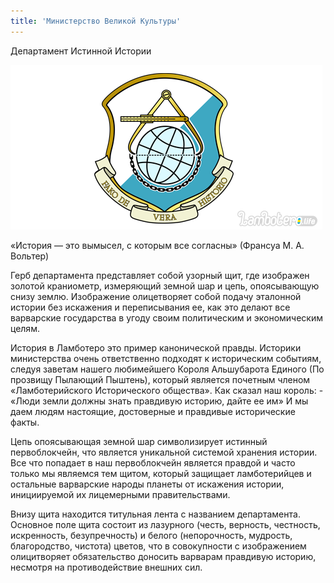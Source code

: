 ```yaml
---
title: 'Министерство Великой Культуры'
---
```


Департамент Истинной Истории

![](History%20dep%202.png)

«История — это вымысел, с которым все согласны» (Франсуа М. А. Вольтер)

Герб департамента представляет собой узорный щит, где изображен золотой краниометр, измеряющий земной шар и цепь, опоясывающую снизу землю. Изображение олицетворяет собой подачу эталонной истории без искажения и переписывания ее, как это делают все варварские государства в угоду своим политическим и экономическим целям.

История в Ламботеро это пример канонической правды. Историки министерства очень ответственно подходят к историческим событиям, следуя заветам нашего любимейшего Короля Альшубарота Единого (По прозвищу Пылающий Пыштень), который является почетным членом «Ламботерийского Исторического общества». Как сказал наш король: - «Люди земли должны знать правдивую историю, дайте ее им» И мы даем людям настоящие, достоверные и правдивые исторические факты.

Цепь опоясывающая земной шар символизирует истинный первоблокчейн, что является уникальной системой хранения истории. Все что попадает в наш первоблокчейн является правдой и часто только мы являемся тем щитом, который защищает ламботерийцев и остальные варварские народы планеты от искажения истории, инициируемой их лицемерными правительствами.

Внизу щита находится титульная лента с названием департамента. Основное поле щита состоит из лазурного (честь, верность, честность, искренность, безупречность) и белого (непорочность, мудрость, благородство, чистота) цветов, что в совокупности с изображением олицитворяет обязательство доносить варварам правдивую историю, несмотря на противодействие внешних сил.